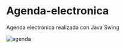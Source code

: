 # Agenda-electronica

Agenda electrónica realizada con Java Swing

![agenda](https://user-images.githubusercontent.com/116129705/224847183-e0f4b59d-79c0-46fb-8f9a-14953943bec5.png)
